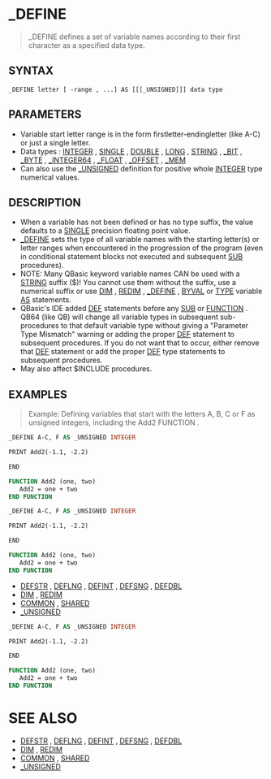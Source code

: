 # _DEFINE
> _DEFINE defines a set of variable names according to their first character as a specified data type.

## SYNTAX
`_DEFINE letter [ -range , ...] AS [[[_UNSIGNED]]] data type`

## PARAMETERS
* Variable start letter range is in the form firstletter-endingletter (like A-C) or just a single letter.
* Data types : [INTEGER](INTEGER.md) , [SINGLE](SINGLE.md) , [DOUBLE](DOUBLE.md) , [LONG](LONG.md) , [STRING](STRING.md) , [_BIT](_BIT.md) , [_BYTE](_BYTE.md) , [_INTEGER64](_INTEGER64.md) , [_FLOAT](_FLOAT.md) , [_OFFSET](_OFFSET.md) , [_MEM](_MEM.md)
* Can also use the [_UNSIGNED](_UNSIGNED.md) definition for positive whole [INTEGER](INTEGER.md) type numerical values.


## DESCRIPTION
* When a variable has not been defined or has no type suffix, the value defaults to a [SINGLE](SINGLE.md) precision floating point value.
* [_DEFINE](_DEFINE.md) sets the type of all variable names with the starting letter(s) or letter ranges  when encountered in the progression of the program (even in conditional statement blocks not executed and subsequent [SUB](SUB.md) procedures).
* NOTE: Many QBasic keyword variable names CAN be used with a [STRING](STRING.md) suffix ($)! You cannot use them without the suffix, use a numerical suffix or use [DIM](DIM.md) , [REDIM](REDIM.md) , [_DEFINE](_DEFINE.md) , [BYVAL](BYVAL.md) or [TYPE](TYPE.md) variable [AS](AS.md) statements.
* QBasic's IDE added [DEF](DEF.md) statements before any [SUB](SUB.md) or [FUNCTION](FUNCTION.md) . QB64 (like QB) will change all variable types in subsequent sub-procedures to that default variable type without giving a "Parameter Type Mismatch" warning or adding the proper [DEF](DEF.md) statement to subsequent procedures. If you do not want that to occur, either remove that [DEF](DEF.md) statement or add the proper [DEF](DEF.md) type statements to subsequent procedures.
* May also affect $INCLUDE procedures.


## EXAMPLES
> Example: Defining variables that start with the letters A, B, C or F as unsigned integers, including the Add2 FUNCTION .

```vb
_DEFINE A-C, F AS _UNSIGNED INTEGER

PRINT Add2(-1.1, -2.2)

END

FUNCTION Add2 (one, two)
   Add2 = one + two
END FUNCTION
```


```vb
_DEFINE A-C, F AS _UNSIGNED INTEGER

PRINT Add2(-1.1, -2.2)

END

FUNCTION Add2 (one, two)
   Add2 = one + two
END FUNCTION
```

* [DEFSTR](DEFSTR.md) , [DEFLNG](DEFLNG.md) , [DEFINT](DEFINT.md) , [DEFSNG](DEFSNG.md) , [DEFDBL](DEFDBL.md)
* [DIM](DIM.md) , [REDIM](REDIM.md)
* [COMMON](COMMON.md) , [SHARED](SHARED.md)
* [_UNSIGNED](_UNSIGNED.md)

```vb
_DEFINE A-C, F AS _UNSIGNED INTEGER

PRINT Add2(-1.1, -2.2)

END

FUNCTION Add2 (one, two)
   Add2 = one + two
END FUNCTION
```



# SEE ALSO
* [DEFSTR](DEFSTR.md) , [DEFLNG](DEFLNG.md) , [DEFINT](DEFINT.md) , [DEFSNG](DEFSNG.md) , [DEFDBL](DEFDBL.md)
* [DIM](DIM.md) , [REDIM](REDIM.md)
* [COMMON](COMMON.md) , [SHARED](SHARED.md)
* [_UNSIGNED](_UNSIGNED.md)

